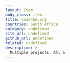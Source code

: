 ```yaml
---
layout: item
body_class: item
title: Code4SA.org
countries: South Africa
category: undefined
site_url: undefined
github_url: undefined
related: undefined
description: >
  Multiple projects. All a
---
```

